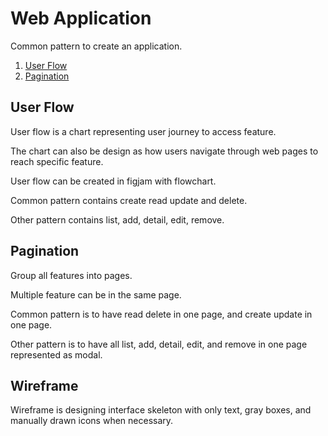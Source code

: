 # Web Application

Common pattern to create an application.

1. [User Flow](#user-flow)
2. [Pagination](#pagination)

## User Flow

User flow is a chart representing user journey to access feature.

The chart can also be design as how users navigate through web pages to reach
specific feature.

User flow can be created in figjam with flowchart.

Common pattern contains create read update and delete.

Other pattern contains list, add, detail, edit, remove.

## Pagination

Group all features into pages.

Multiple feature can be in the same page.

Common pattern is to have read delete in one page, and create update in one
page.

Other pattern is to have all list, add, detail, edit, and remove in one page
represented as modal.

## Wireframe

Wireframe is designing interface skeleton with only text, gray boxes, and
manually drawn icons when necessary.



